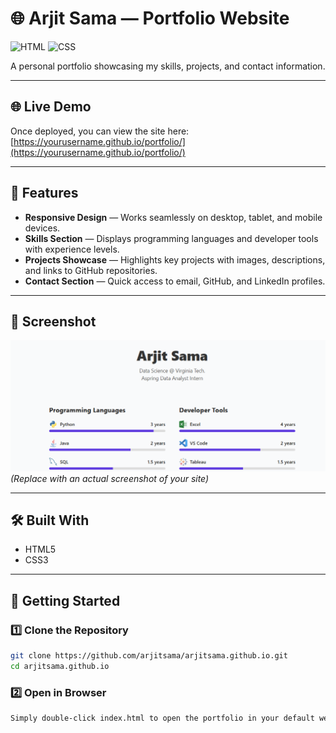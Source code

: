 # 🌐 Arjit Sama — Portfolio Website

![HTML](https://img.shields.io/badge/HTML5-E34F26?style=flat&logo=html5&logoColor=white)
![CSS](https://img.shields.io/badge/CSS3-1572B6?style=flat&logo=css3&logoColor=white)

A personal portfolio showcasing my skills, projects, and contact information.

---

## 🌐 Live Demo
Once deployed, you can view the site here:  
[https://yourusername.github.io/portfolio/](https://yourusername.github.io/portfolio/)

---

## 📌 Features
- **Responsive Design** — Works seamlessly on desktop, tablet, and mobile devices.
- **Skills Section** — Displays programming languages and developer tools with experience levels.
- **Projects Showcase** — Highlights key projects with images, descriptions, and links to GitHub repositories.
- **Contact Section** — Quick access to email, GitHub, and LinkedIn profiles.

---

## 📸 Screenshot
![Portfolio Screenshot](portfolio.png)  
*(Replace with an actual screenshot of your site)*

---

## 🛠️ Built With

- HTML5
- CSS3

---

## 🚀 Getting Started

### 1️⃣ Clone the Repository
```bash
git clone https://github.com/arjitsama/arjitsama.github.io.git
cd arjitsama.github.io
```

### 2️⃣ Open in Browser
```bash
Simply double-click index.html to open the portfolio in your default web browser.
```
